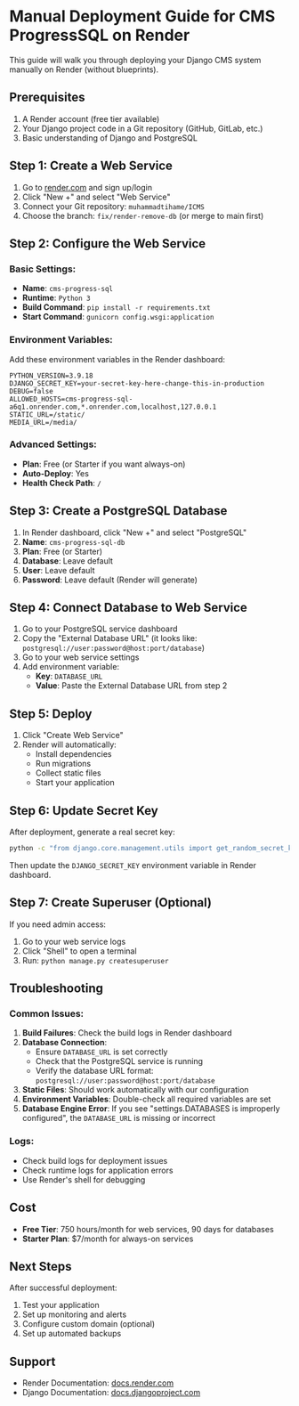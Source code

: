 # Manual Deployment Guide for CMS ProgressSQL on Render

This guide will walk you through deploying your Django CMS system manually on Render (without blueprints).

## Prerequisites

1. A Render account (free tier available)
2. Your Django project code in a Git repository (GitHub, GitLab, etc.)
3. Basic understanding of Django and PostgreSQL

## Step 1: Create a Web Service

1. Go to [render.com](https://render.com) and sign up/login
2. Click "New +" and select "Web Service"
3. Connect your Git repository: `muhammadtihame/ICMS`
4. Choose the branch: `fix/render-remove-db` (or merge to main first)

## Step 2: Configure the Web Service

### Basic Settings:
- **Name**: `cms-progress-sql`
- **Runtime**: `Python 3`
- **Build Command**: `pip install -r requirements.txt`
- **Start Command**: `gunicorn config.wsgi:application`

### Environment Variables:
Add these environment variables in the Render dashboard:

```
PYTHON_VERSION=3.9.18
DJANGO_SECRET_KEY=your-secret-key-here-change-this-in-production
DEBUG=false
ALLOWED_HOSTS=cms-progress-sql-a6q1.onrender.com,*.onrender.com,localhost,127.0.0.1
STATIC_URL=/static/
MEDIA_URL=/media/
```

### Advanced Settings:
- **Plan**: Free (or Starter if you want always-on)
- **Auto-Deploy**: Yes
- **Health Check Path**: `/`

## Step 3: Create a PostgreSQL Database

1. In Render dashboard, click "New +" and select "PostgreSQL"
2. **Name**: `cms-progress-sql-db`
3. **Plan**: Free (or Starter)
4. **Database**: Leave default
5. **User**: Leave default
6. **Password**: Leave default (Render will generate)

## Step 4: Connect Database to Web Service

1. Go to your PostgreSQL service dashboard
2. Copy the "External Database URL" (it looks like: `postgresql://user:password@host:port/database`)
3. Go to your web service settings
4. Add environment variable:
   - **Key**: `DATABASE_URL`
   - **Value**: Paste the External Database URL from step 2

## Step 5: Deploy

1. Click "Create Web Service"
2. Render will automatically:
   - Install dependencies
   - Run migrations
   - Collect static files
   - Start your application

## Step 6: Update Secret Key

After deployment, generate a real secret key:

```bash
python -c "from django.core.management.utils import get_random_secret_key; print(get_random_secret_key())"
```

Then update the `DJANGO_SECRET_KEY` environment variable in Render dashboard.

## Step 7: Create Superuser (Optional)

If you need admin access:

1. Go to your web service logs
2. Click "Shell" to open a terminal
3. Run: `python manage.py createsuperuser`

## Troubleshooting

### Common Issues:

1. **Build Failures**: Check the build logs in Render dashboard
2. **Database Connection**: 
   - Ensure `DATABASE_URL` is set correctly
   - Check that the PostgreSQL service is running
   - Verify the database URL format: `postgresql://user:password@host:port/database`
3. **Static Files**: Should work automatically with our configuration
4. **Environment Variables**: Double-check all required variables are set
5. **Database Engine Error**: If you see "settings.DATABASES is improperly configured", the `DATABASE_URL` is missing or incorrect

### Logs:
- Check build logs for deployment issues
- Check runtime logs for application errors
- Use Render's shell for debugging

## Cost

- **Free Tier**: 750 hours/month for web services, 90 days for databases
- **Starter Plan**: $7/month for always-on services

## Next Steps

After successful deployment:
1. Test your application
2. Set up monitoring and alerts
3. Configure custom domain (optional)
4. Set up automated backups

## Support

- Render Documentation: [docs.render.com](https://docs.render.com)
- Django Documentation: [docs.djangoproject.com](https://docs.djangoproject.com)
